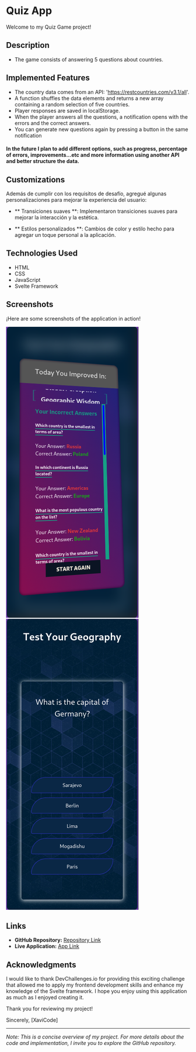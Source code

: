 # Quiz App

Welcome to my Quiz Game project!

## Description

- The game consists of answering 5 questions about countries.

## Implemented Features

- The country data comes from an API: 'https://restcountries.com/v3.1/all'.
- A function shuffles the data elements and returns a new array containing a random selection of five countries.
- Player responses are saved in localStorage.
- When the player answers all the questions, a notification opens with the errors and the correct answers.
- You can generate new questions again by pressing a button in the same notification

#### In the future I plan to add different options, such as progress, percentage of errors, improvements...etc and more information using another API and better structure the data.

## Customizations

Además de cumplir con los requisitos de desafío, agregué algunas personalizaciones para mejorar la experiencia del usuario:

- ** Transiciones suaves **: Implementaron transiciones suaves para mejorar la interacción y la estética.

- ** Estilos personalizados **: Cambios de color y estilo hecho para agregar un toque personal a la aplicación.

## Technologies Used

- HTML
- CSS
- JavaScript
- Svelte Framework

## Screenshots

¡Here are some screenshots of the application in action!

![Screenshots 1](/src/assets/one.png)
![Screenshots 2](/src/assets/two.png)

## Links

- **GitHub Repository:** [Repository Link](https://github.com/xabi1000/quix)
- **Live Application:** [App Link](https://todo-challenge-io.netlify.app/)

## Acknowledgments

I would like to thank DevChallenges.io for providing this exciting challenge that allowed me to apply my frontend development skills and enhance my knowledge of the Svelte framework. I hope you enjoy using this application as much as I enjoyed creating it.

Thank you for reviewing my project!

Sincerely,
[XaviCode]

---

_Note: This is a concise overview of my project. For more details about the code and implementation, I invite you to explore the GitHub repository._
